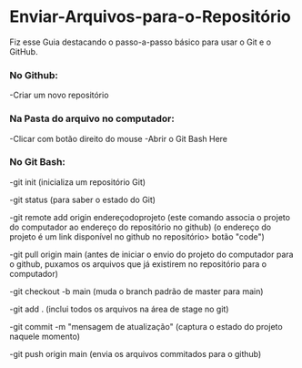# Enviar-Arquivos-para-o-Repositório
Fiz esse Guia destacando o passo-a-passo básico para usar o Git e o GitHub.

### No Github:
-Criar um novo repositório

### Na Pasta do arquivo no computador:
-Clicar com botão direito do mouse
-Abrir o Git Bash Here

### No Git Bash:

-git init (inicializa um repositório Git)

-git status (para saber o estado do Git)

-git remote add origin endereçodoprojeto 
(este comando associa o projeto do computador ao endereço do repositório no github)
(o endereço do projeto é um link disponível no github no repositório> botão "code")

-git pull origin main
(antes de iniciar o envio do projeto do computador para o github, puxamos os arquivos que já existirem no repositório para o computador)

-git checkout -b main
(muda o branch padrão de master para main)

-git add . 
(inclui todos os arquivos na área de stage no git)

-git commit -m "mensagem de atualização"
(captura o estado do projeto naquele momento)

-git push origin main
(envia os arquivos commitados para o github)



